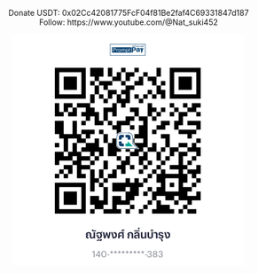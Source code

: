<p align="center">
  Donate USDT: 0x02Cc42081775FcF04f81Be2faf4C69331847d187<br>
  Follow: https://www.youtube.com/@Nat_suki452</a>
</p>

<p align="center">
  <img src="/img/QR1.png">
</p>

